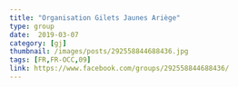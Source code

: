 ```yaml
---
title: "Organisation Gilets Jaunes Ariège"
type: group
date:  2019-03-07
category: [gj]
thumbnail: /images/posts/292558844688436.jpg
tags: [FR,FR-OCC,09]
link: https://www.facebook.com/groups/292558844688436/
---
```

